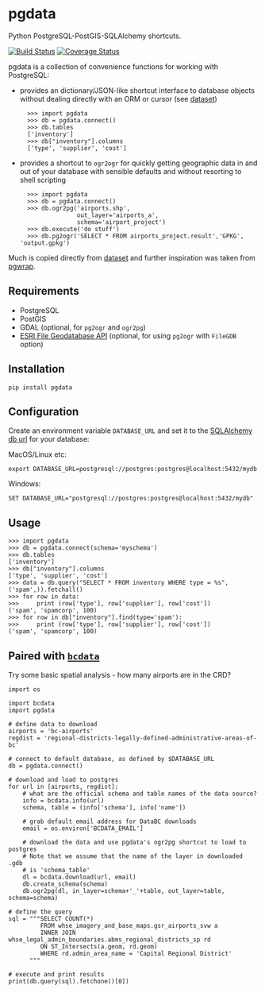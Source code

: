 # pgdata

Python PostgreSQL-PostGIS-SQLAlchemy shortcuts.

[![Build Status](https://travis-ci.org/smnorris/pgdata.svg?branch=master)](https://travis-ci.org/smnorris/pgdata) [![Coverage Status](https://coveralls.io/repos/github/smnorris/pgdata/badge.svg?branch=master)](https://coveralls.io/github/smnorris/pgdata?branch=master)

pgdata is a collection of convenience functions for working with PostgreSQL:

- provides an dictionary/JSON-like shortcut interface to database objects without dealing directly with an ORM or cursor (see [dataset](https://dataset.readthedocs.io/en/latest/))

        >>> import pgdata
        >>> db = pgdata.connect()
        >>> db.tables
        ['inventory']
        >>> db["inventory"].columns
        ['type', 'supplier', 'cost']

- provides a shortcut to `ogr2ogr` for quickly getting geographic data in and out of your database with sensible defaults and without resorting to shell scripting
        

        >>> import pgdata
        >>> db = pgdata.connect()
        >>> db.ogr2pg('airports.shp', 
                      out_layer='airports_a',
                      schema='airport_project')
        >>> db.execute('do stuff')
        >>> db.pg2ogr('SELECT * FROM airports_project.result','GPKG', 'output.gpkg')


Much is copied directly from [dataset](https://dataset.readthedocs.org/) and further inspiration was taken from [pgwrap](https://github.com/paulchakravarti/pgwrap).

## Requirements

- PostgreSQL
- PostGIS
- GDAL (optional, for `pg2ogr` and `ogr2pg`)
- [ESRI File Geodatabase API](http://appsforms.esri.com/products/download/) (optional, for using `pg2ogr` with `FileGDB` option)

## Installation

```
pip install pgdata
```

## Configuration

Create an environment variable `DATABASE_URL` and set it to the [SQLAlchemy db url](http://docs.sqlalchemy.org/en/latest/core/engines.html) for your database:

MacOS/Linux etc: 

`export DATABASE_URL=postgresql://postgres:postgres@localhost:5432/mydb`

Windows: 

`SET DATABASE_URL="postgresql://postgres:postgres@localhost:5432/mydb"`


## Usage

```
>>> import pgdata
>>> db = pgdata.connect(schema='myschema')
>>> db.tables
['inventory']
>>> db["inventory"].columns
['type', 'supplier', 'cost']
>>> data = db.query("SELECT * FROM inventory WHERE type = %s", ('spam',)).fetchall()
>>> for row in data:
>>>     print (row['type'], row['supplier'], row['cost'])
('spam', 'spamcorp', 100)
>>> for row in db["inventory"].find(type='spam'):
>>>     print (row['type'], row['supplier'], row['cost'])
('spam', 'spamcorp', 100)
```


## Paired with [`bcdata`](https://github.com/smnorris/bcdata)

Try some basic spatial analysis - how many airports are in the CRD?

```
import os

import bcdata
import pgdata

# define data to download
airports = 'bc-airports'
regdist = 'regional-districts-legally-defined-administrative-areas-of-bc'

# connect to default database, as defined by $DATABASE_URL
db = pgdata.connect()

# download and load to postgres
for url in [airports, regdist]:
    # what are the official schema and table names of the data source?
    info = bcdata.info(url)
    schema, table = (info['schema'], info['name'])

    # grab default email address for DataBC downloads
    email = os.environ['BCDATA_EMAIL']

    # download the data and use pgdata's ogr2pg shortcut to load to postgres
    # Note that we assume that the name of the layer in downloaded .gdb 
    # is 'schema_table'
    dl = bcdata.download(url, email)
    db.create_schema(schema)
    db.ogr2pg(dl, in_layer=schema+'_'+table, out_layer=table, schema=schema)

# define the query
sql = """SELECT COUNT(*)
         FROM whse_imagery_and_base_maps.gsr_airports_svw a
         INNER JOIN whse_legal_admin_boundaries.abms_regional_districts_sp rd
         ON ST_Intersects(a.geom, rd.geom)
         WHERE rd.admin_area_name = 'Capital Regional District'
      """

# execute and print results
print(db.query(sql).fetchone()[0])

```
